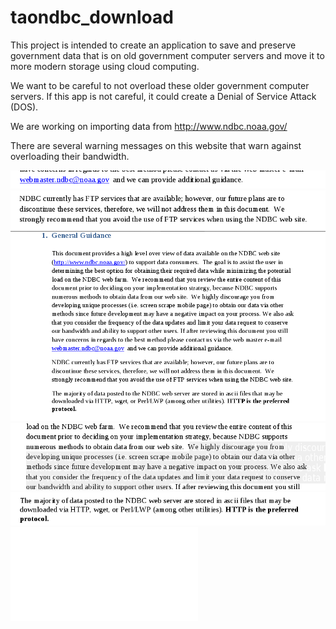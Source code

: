 # taondbc_download

This project is intended to create an application to save and preserve government data that is on old government computer servers and move it to more modern storage using cloud computing.

We want to be careful to not overload these older government computer servers. 
If this app is not careful, it could create a Denial of Service Attack (DOS).  

We are working on importing data from http://www.ndbc.noaa.gov/ 

There are several warning messages on this website that warn against overloading their bandwidth. 

![Image](./readmepics/furtherquestions.png?raw=true)
![Image](./readmepics/futureplansdiscontinueftpavoidit.png?raw=true)
![Image](./readmepics/generalguidancefromndbc_web_data_guidepdf.png?raw=true)
![Image](./readmepics/generalguidelinebandwidthrequest.png?raw=true)
![Image](./readmepics/httppreferredprotocol.png?raw=true)
![Image](./readmepics/ndbc_web_data_guide.pdf?raw=true)

